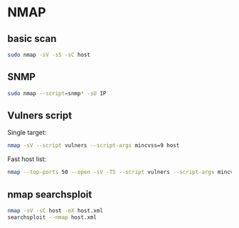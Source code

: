 # NMAP

## basic scan
``` bash
sudo nmap -sV -sS -sC host
```

## SNMP
``` bash
sudo nmap --script=snmp* -sU IP
```

## Vulners script
Single target:

``` bash
nmap -sV --script vulners --script-args mincvss=9 host
```

Fast host list:

``` bash
nmap --top-ports 50 --open -sV -T5 --script vulners --script-args mincvss=9 --stats-every 60s -iL domains.txt -oN nmap.txt
```

## nmap searchsploit
``` bash
nmap -sV -sC host -oX host.xml
searchsploit --nmap host.xml
```
